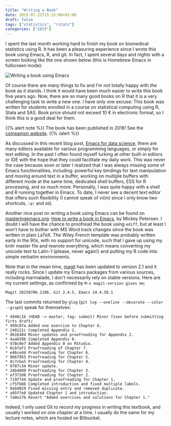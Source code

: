 ```yaml
---
title: "Writing a Book"
date: 2015-07-22T15:25:06+01:00
draft: false
tags: ["statistics", "rstats"]
categories: ["2015"]
---
```


I spent the last month working hard to finish my book on biomedical statistics using R. It has been a pleasuring experience since I wrote this book using Emacs, R, and git. In fact, I spent several days and nights with a screen looking like the one shown below (this is Homebrew Emacs in fullscreen mode):

![Writing a book using Emacs](/img/emacs-book.png)

Of course there are many things to fix and I'm not totally happy with the book as it stands. I think it would have been much easier to write this book five years ago. Now, there are so many good books on R that it is a very challenging task to write a new one. I have only one excuse: This book was written for students enrolled in a course on statistical computing using R, Stata and SAS. Book price should not exceed 10 € in electronic format, so I think this is a good deal for them.

{{% alert note %}}
The book has been published in 2016! See the [companion website](https://github.com/biostatsante/R).
{{% /alert %}}

As discussed in this recent blog post, [Emacs for data science](http://www.insightdatascience.com/blog/emacs_for_data_science.html), there are many editors available for various programming languages, or simply for text editing. In the past I often found myself lurking at other built-in editors or IDE with the hope that they could facilitate my daily work. This was never the case because soon or later I realized that I was always missing some of Emacs functionalities, including: powerful key bindings for text manipulation and moving around text in a buffer, working on multiple buffers with different mode at the same time, dedicated shell buffers, ESS for R processing, and so much more. Personally, I was quite happy with a shell and R running together in Emacs. To date, I never see a decent text editor that offers such flexibility (I cannot speak of vi(m) since I only know two shortcuts, `:q!` and `dd`).

Another nice post on writing a book using Emacs can be found on [masteringemacs.org](https://www.masteringemacs.org): [How to write a book in Emacs](https://www.masteringemacs.org/article/how-to-write-a-book-in-emacs), by Mickey Petersen. I doubt I will have the chance to proofread the book using `ediff`, but at least I won't have to bother with MS Word track changes since the book was written in plain LaTeX. The Wiley French template was probably written early in the 90s, with no support for unicode, such that I gave up using my knitr master file and rewrote everything, which means converting my unicode text to Latin-1 (please, never again!) and putting my R code into simple verbatim environments.

Note that in the mean time, [magit](https://github.com/magit/magit) has been updated to version 2.1 and it really rocks. Since I update my Emacs packages from various sources, including marmalade, I don't necessarily rely on stable versions. Here are my current settings, as confirmed by `M-x magit-version gives me`:

```
Magit 20150706.1106, Git 2.4.5, Emacs 24.4.50.1
```

The last commits returned by `glog` (`git log --oneline --decorate --color --graph`) speak for themselves:

```
* 4948c1b (HEAD -> master, tag: submit) Minor fixes before submitting firts draft/
* 499c07a Added one exercise to Chapter 6.
* 240121c Completed Appendix 1.
* d616404 Minor updates and proofreading for Appendix 2.
* 4aa839b Completed Appendix 0.
* 478c0e7 Added Appendix 0 on RStudio.
* 0cbfaf1 Proofreading of Chapter 7.
* e46ce44 Proofreading for Chapter 6.
* 9667955 Proofreading for Chapter 5.
* 9c7cba5 Proofreading for Chapter 4.
* 9787c34 Minor update.
* 34b4099 Proofreading for Chapter 3.
* ef373d8 Proofreading for Chapter 2.
* 719f744 Update and proofreading for Chapter 1.
* cf5fb86 Completed introduction and fixed multiple labels.
* 9ab9029 Fixed missing entry and removed duplicate.
* a95ffe0 Updated Chapter 1 and introduction.
* 7a0e17b Revert "Added exercises and solutions for Chapter 1."
```

Indeed, I only used Git to record my progress in writing this textbook, and usually I worked on one chapter at a time. I usually do the same for my lecture notes, which are hosted on Bitbucket.